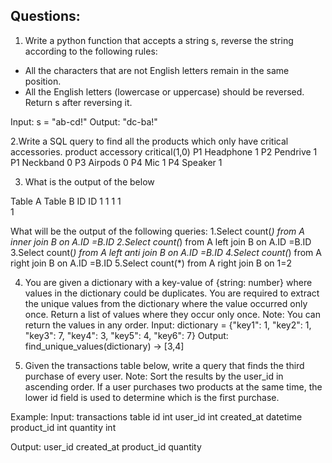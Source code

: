## Questions:

1. Write a python function that accepts a string s, reverse the string according to the following rules:

* All the characters that are not English letters remain in the same position.
* All the English letters (lowercase or uppercase) should be reversed.
Return s after reversing it.

Input: s = "ab-cd!"
Output: "dc-ba!"


2.Write a SQL query to find all the products which only have critical accessories.
product   accessory        critical(1,0)
P1        Headphone         1
P2        Pendrive          1
P1        Neckband          0
P3        Airpods           0
P4        Mic               1
P4        Speaker           1

3. What is the output of the below

  Table A  Table B
   ID  ID
   1  1
   1  1  
   1



What will be the output of the following queries:
 1.Select count(*) from A inner join B on A.ID =B.ID 
 2.Select count(*) from A left join B on A.ID =B.ID 
 3.Select count(*) from A left anti  join B on A.ID =B.ID
 4.Select count(*) from A right   join B on A.ID =B.ID 
 5.Select count(*) from A right   join B on 1=2 



4. You are given a dictionary with a key-value of {string: number} where values in the dictionary could be duplicates. You are required to extract the unique values from the dictionary where the value occurred only once.
Return a list of values where they occur only once.
Note: You can return the values in any order.
Input:
dictionary = {"key1": 1, "key2": 1, "key3": 7, "key4": 3, "key5": 4, "key6": 7}
Output:
find_unique_values(dictionary) -> [3,4]


5. Given the transactions table below, write a query that finds the third purchase of every user.
Note: Sort the results by the user_id in ascending order. If a user purchases two products at the same time, the lower id field is used to determine which is the first purchase.

Example:
Input:
transactions table
id			int
user_id		int
created_at		datetime
product_id		int
quantity		int


Output:
user_id
created_at
product_id
quantity
